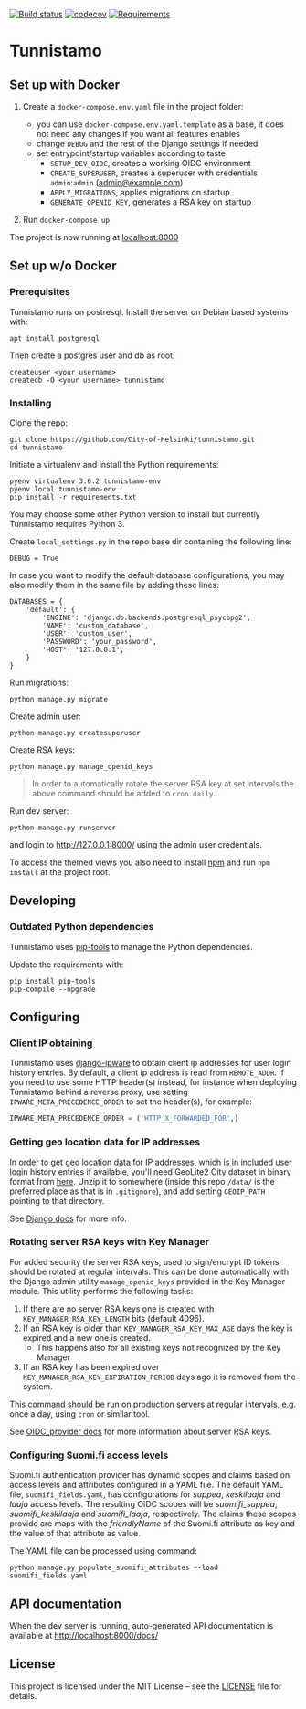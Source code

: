 [![Build status](https://travis-ci.org/City-of-Helsinki/tunnistamo.svg?branch=master)](https://travis-ci.org/City-of-Helsinki/tunnistamo)
[![codecov](https://codecov.io/gh/City-of-Helsinki/tunnistamo/branch/master/graph/badge.svg)](https://codecov.io/gh/City-of-Helsinki/tunnistamo)
[![Requirements](https://requires.io/github/City-of-Helsinki/tunnistamo/requirements.svg?branch=master)](https://requires.io/github/City-of-Helsinki/tunnistamo/requirements/?branch=master)

# Tunnistamo

## Set up with Docker

1. Create a `docker-compose.env.yaml` file in the project folder:
   * you can use `docker-compose.env.yaml.template` as a base, it does not need any changes if you want all features enables
   * change `DEBUG` and the rest of the Django settings if needed
   * set entrypoint/startup variables according to taste
     * `SETUP_DEV_OIDC`, creates a working OIDC environment
     * `CREATE_SUPERUSER`, creates a superuser with credentials `admin`:`admin` (admin@example.com)
     * `APPLY_MIGRATIONS`, applies migrations on startup
     * `GENERATE_OPENID_KEY`, generates a RSA key on startup

2. Run `docker-compose up`
   
The project is now running at [localhost:8000](http://localhost:8000)

## Set up w/o Docker

### Prerequisites

Tunnistamo runs on postresql. Install the server on Debian based systems with:
```
apt install postgresql
```

Then create a postgres user and db as root:
```
createuser <your username>
createdb -O <your username> tunnistamo
```


### Installing
Clone the repo:
```
git clone https://github.com/City-of-Helsinki/tunnistamo.git
cd tunnistamo
```

Initiate a virtualenv and install the Python requirements:
```
pyenv virtualenv 3.6.2 tunnistamo-env
pyenv local tunnistamo-env
pip install -r requirements.txt
```

You may choose some other Python version to install but currently Tunnistamo
requires Python 3.

Create `local_settings.py` in the repo base dir containing the following line:
```
DEBUG = True
```

In case you want to modify the default database configurations, you may also
modify them in the same file by adding these lines:
```
DATABASES = {
    'default': {
        'ENGINE': 'django.db.backends.postgresql_psycopg2',
        'NAME': 'custom_database',
        'USER': 'custom_user',
        'PASSWORD': 'your_password',
        'HOST': '127.0.0.1',
    }
}
```

Run migrations:
```
python manage.py migrate
```

Create admin user:
```
python manage.py createsuperuser
```

Create RSA keys:
```
python manage.py manage_openid_keys
```
> In order to automatically rotate the server RSA key at set intervals the above command should be added to `cron.daily`.

Run dev server:
```
python manage.py runserver
```
and login to http://127.0.0.1:8000/ using the admin user credentials.

To access the themed views you also need to install
[npm](https://docs.npmjs.com/getting-started/installing-node) and run
`npm install` at the project root.

## Developing

### Outdated Python dependencies
Tunnistamo uses [pip-tools](https://github.com/jazzband/pip-tools)
to manage the Python dependencies.

Update the requirements with:
```
pip install pip-tools
pip-compile --upgrade
```

## Configuring

### Client IP obtaining

Tunnistamo uses [django-ipware](https://github.com/un33k/django-ipware) to obtain
client ip addresses for user login history entries. By default, a client ip address
is read from `REMOTE_ADDR`. If you need to use some HTTP header(s) instead,
for instance when deploying Tunnistamo behind a reverse proxy, use setting
`IPWARE_META_PRECEDENCE_ORDER` to set the header(s), for example:
```python
IPWARE_META_PRECEDENCE_ORDER = ('HTTP_X_FORWARDED_FOR',)
```

### Getting geo location data for IP addresses

In order to get geo location data for IP addresses, which is in included user login 
history entries if available, you'll need GeoLite2 City dataset in binary format
from [here](http://geolite.maxmind.com/download/geoip/database/GeoLite2-City-CSV.zip).
Unzip it to somewhere (inside this repo `/data/` is the preferred place as that
is in `.gitignore`), and add setting `GEOIP_PATH` pointing to that directory.

See [Django docs](https://docs.djangoproject.com/en/1.11/ref/contrib/gis/geoip2/)
for more info.

### Rotating server RSA keys with Key Manager

For added security the server RSA keys, used to sign/encrypt ID tokens, should be rotated at regular intervals. This can be done automatically with the Django admin utility `manage_openid_keys` provided in the Key Manager module. This utility performs the following tasks:

1. If there are no server RSA keys one is created with `KEY_MANAGER_RSA_KEY_LENGTH` bits (default 4096).
2. If an RSA key is older than `KEY_MANAGER_RSA_KEY_MAX_AGE` days the key is expired and a new one is created.
   * This happens also for all existing keys not recognized by the Key Manager
3. If an RSA key has been expired over `KEY_MANAGER_RSA_KEY_EXPIRATION_PERIOD` days ago it is removed from the system.

This command should be run on production servers at regular intervals, e.g. once a day, using `cron` or similar tool.

See [OIDC_provider docs](https://django-oidc-provider.readthedocs.io/en/latest/sections/serverkeys.html) for more information about server RSA keys.


### Configuring Suomi.fi access levels

Suomi.fi authentication provider has dynamic scopes and claims based on access levels and attributes configured in a YAML file. The default YAML file, `suomifi_fields.yaml`, has configurations for _suppea_, _keskilaaja_ and _laaja_ access levels. The resulting OIDC scopes will be _suomifi_suppea_, _suomifi_keskilaaja_ and _suomifi_laaja_, respectively. The claims these scopes provide are maps with the _friendlyName_ of the Suomi.fi attribute as key and the value of that attribute as value.

The YAML file can be processed using command:
```
python manage.py populate_suomifi_attributes --load suomifi_fields.yaml
```

## API documentation

When the dev server is running, auto-generated API documentation is available at [http://localhost:8000/docs/](http://localhost:8000/docs/)

 ## License
This project is licensed under the MIT License – see the [LICENSE](LICENSE) file for details.
